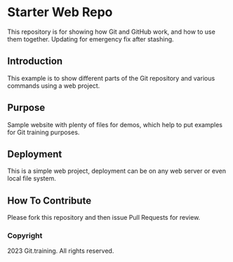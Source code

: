# Starter Web Repo

This repository is for showing how Git and GitHub work, and how to use them together. Updating for emergency fix after stashing.

## Introduction
This example is to show different parts of the Git repository and various commands using a web project.

## Purpose

Sample website with plenty of files for demos, which help to put examples for Git training purposes.

## Deployment

This is a simple web project, deployment can be on any web server or even local file system.

## How To Contribute
Please fork this repository and then issue Pull Requests for review.

### Copyright 

2023 Git.training. All rights reserved.
